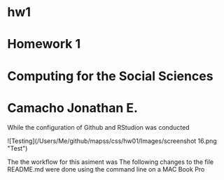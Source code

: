 # hw1
# Homework 1
# Computing for the Social Sciences
# Camacho Jonathan E.

While the configuration of Github and RStudion was conducted

![Testing](/Users/Me/github/mapss/css/hw01/Images/screenshot 16.png "Test")

The the workflow for this asiment was
The following changes to the file README.md were done using the command line on a MAC Book Pro
